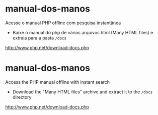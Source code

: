 manual-dos-manos
================

Acesse o manual PHP offline com pesquisa instantânea

- Baixe o manual do php de vários arquivos html (Many HTML files) e extraia para a pasta `/docs`

http://www.php.net/download-docs.php



manual-dos-manos
================

Access the PHP manual offline with instant search

- Download the "Many HTML files" archive and extract it to the `/docs` directory

http://www.php.net/download-docs.php